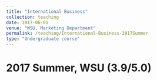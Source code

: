 ```yaml
---
title: "International Business"
collection: teaching
date: 2017-06-01
venue: "WSU, Marketing Department"
permalink: /teaching/International-Business-2017Summer
type: "Undergraduate course"
---
```



2017 Summer, WSU (3.9/5.0)
======

